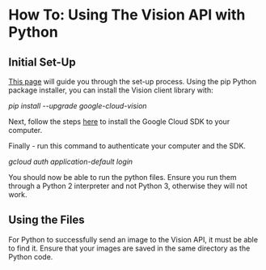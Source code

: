 # How To: Using The Vision API with Python


## Initial Set-Up

[This page](https://cloud.google.com/vision/docs/reference/libraries#client-libraries-install-python) will guide you through the set-up process. Using the pip Python package installer, you can install the Vision client library with:

_pip install --upgrade google-cloud-vision_ 

Next, follow the steps [here](https://cloud.google.com/sdk/docs/) to install the Google Cloud SDK to your computer.

Finally - run this command to authenticate your computer and the SDK.

_gcloud auth application-default login_

You should now be able to run the python files. Ensure you run them through a Python 2 interpreter and not Python 3, otherwise they will not work.


## Using the Files

For Python to successfully send an image to the Vision API, it must be able to find it. Ensure that your images are saved in the same directory as the Python code.
